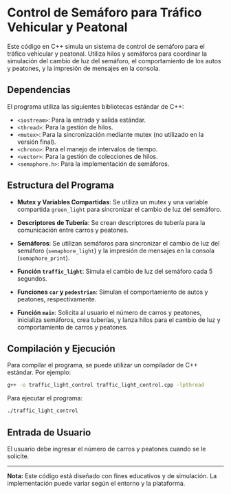 # Control de Semáforo para Tráfico Vehicular y Peatonal

Este código en C++ simula un sistema de control de semáforo para el tráfico vehicular y peatonal. Utiliza hilos y semáforos para coordinar la simulación del cambio de luz del semáforo, el comportamiento de los autos y peatones, y la impresión de mensajes en la consola.

## Dependencias

El programa utiliza las siguientes bibliotecas estándar de C++:

- `<iostream>`: Para la entrada y salida estándar.
- `<thread>`: Para la gestión de hilos.
- `<mutex>`: Para la sincronización mediante mutex (no utilizado en la versión final).
- `<chrono>`: Para el manejo de intervalos de tiempo.
- `<vector>`: Para la gestión de colecciones de hilos.
- `<semaphore.h>`: Para la implementación de semáforos.

## Estructura del Programa

- **Mutex y Variables Compartidas**: Se utiliza un mutex y una variable compartida `green_light` para sincronizar el cambio de luz del semáforo.

- **Descriptores de Tubería**: Se crean descriptores de tubería para la comunicación entre carros y peatones.

- **Semáforos**: Se utilizan semáforos para sincronizar el cambio de luz del semáforo (`semaphore_light`) y la impresión de mensajes en la consola (`semaphore_print`).

- **Función `traffic_light`**: Simula el cambio de luz del semáforo cada 5 segundos.

- **Funciones `car` y `pedestrian`**: Simulan el comportamiento de autos y peatones, respectivamente.

- **Función `main`**: Solicita al usuario el número de carros y peatones, inicializa semáforos, crea tuberías, y lanza hilos para el cambio de luz y comportamiento de carros y peatones.

## Compilación y Ejecución

Para compilar el programa, se puede utilizar un compilador de C++ estándar. Por ejemplo:

```bash
g++ -o traffic_light_control traffic_light_control.cpp -lpthread
```

Para ejecutar el programa:

```bash
./traffic_light_control
```

## Entrada de Usuario

El usuario debe ingresar el número de carros y peatones cuando se le solicite.

---

**Nota:** Este código está diseñado con fines educativos y de simulación. La implementación puede variar según el entorno y la plataforma.